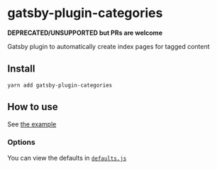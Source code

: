 # gatsby-plugin-categories

**DEPRECATED/UNSUPPORTED but PRs are welcome**

Gatsby plugin to automatically create index pages for tagged content

## Install

`yarn add gatsby-plugin-categories`

## How to use

See [the example](https://github.com/rmcfadzean/gatsby-pantry/tree/master/examples/starter-blog#readme)

### Options

You can view the defaults in [`defaults.js`](https://github.com/rmcfadzean/gatsby-pantry/blob/master/packages/gatsby-plugin-categories/src/defaults.js)

